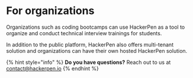 # For organizations

Organizations such as coding bootcamps can use HackerPen as a tool to organize and conduct technical interview trainings for students.&#x20;

In addition to the public platform, HackerPen also offers multi-tenant solution and organizations can have their own hosted HackerPen solution.

{% hint style="info" %}
**Do you have questions?** Reach out to us at contact@hackerpen.io
{% endhint %}
